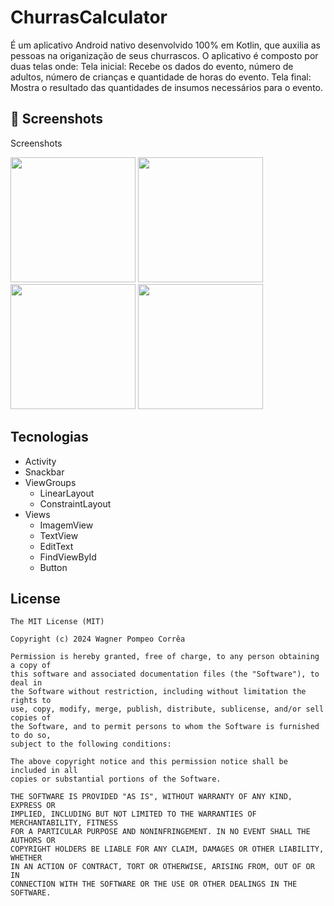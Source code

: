 # ChurrasCalculator

É um aplicativo Android nativo desenvolvido 100% em Kotlin, que auxilia as pessoas na origanização de seus churrascos. O aplicativo é composto por duas telas onde:
Tela inicial: Recebe os dados do evento, número de adultos, número de crianças e quantidade de horas do evento.
Tela final: Mostra o resultado das quantidades de insumos necessários para o evento.

## :camera_flash: Screenshots
<!-- You can add more screenshots here if you like -->
Screenshots

<img src="https://github.com/user-attachments/assets/733c9c9f-0cc0-4db2-b6d0-19f38eb18f13" width=200/>
<img src="https://github.com/user-attachments/assets/49727f2a-1eb4-41b7-98d4-29f2440b707c" width=200/>
<img src="https://github.com/user-attachments/assets/05bc28f9-6e34-4411-9f3d-2b0e7a4b5a26" width=200/>
<img src="https://github.com/user-attachments/assets/9c089463-f957-4d6f-b885-57d3f8422ed2" width=200/>


## Tecnologias
- Activity
- Snackbar
- ViewGroups
  - LinearLayout
  - ConstraintLayout
- Views
  - ImagemView
  - TextView
  - EditText
  - FindViewById
  - Button
    

## License
```
The MIT License (MIT)

Copyright (c) 2024 Wagner Pompeo Corrêa

Permission is hereby granted, free of charge, to any person obtaining a copy of
this software and associated documentation files (the "Software"), to deal in
the Software without restriction, including without limitation the rights to
use, copy, modify, merge, publish, distribute, sublicense, and/or sell copies of
the Software, and to permit persons to whom the Software is furnished to do so,
subject to the following conditions:

The above copyright notice and this permission notice shall be included in all
copies or substantial portions of the Software.

THE SOFTWARE IS PROVIDED "AS IS", WITHOUT WARRANTY OF ANY KIND, EXPRESS OR
IMPLIED, INCLUDING BUT NOT LIMITED TO THE WARRANTIES OF MERCHANTABILITY, FITNESS
FOR A PARTICULAR PURPOSE AND NONINFRINGEMENT. IN NO EVENT SHALL THE AUTHORS OR
COPYRIGHT HOLDERS BE LIABLE FOR ANY CLAIM, DAMAGES OR OTHER LIABILITY, WHETHER
IN AN ACTION OF CONTRACT, TORT OR OTHERWISE, ARISING FROM, OUT OF OR IN
CONNECTION WITH THE SOFTWARE OR THE USE OR OTHER DEALINGS IN THE SOFTWARE.



